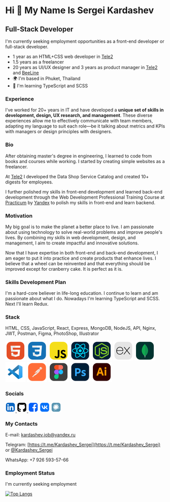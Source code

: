 # Hi 👋 My Name Is Sergei Kardashev

## Full-Stack Developer
I'm currently seeking employment opportunities as a front-end developer or full-stack developer.

- 1 year as an HTML+CSS web developer in [Tele2](https://www.tele2.com/) 
- 1.5 years as a freelancer
- 20 years as UI/UX designer and 3 years as product manager in [Tele2](https://www.tele2.com/) and [BeeLine](https://moskva.beeline.ru/en-us/welcome/general-information/)
- 🌍 I'm based in Phuket, Thailand
- 🧠 I'm learning TypeScript and SCSS

### Experience 
I've worked for 20+ years in IT and have developed a **unique set of skills in development, design, UX research, and management**. These diverse experiences allow me to effectively communicate with team members, adapting my language to suit each role—be it talking about metrics and KPIs with managers or design principles with designers.

### Bio

After obtaining master's degree in engineering, I learned to code from books and courses while working. I started by creating simple websites as a freelancer. 

At [Tele2](https://www.tele2.com/) I developed the Data Shop Service Catalog and created 10+ digests for employees. 

I further polished my skills in front-end development and learned back-end development through the Web Development Professional Training Course at [Practicum](https://practicum.yandex.ru/) by [Yandex](https://yandex.eu/) to polish my skills in front-end and learn backend. 


### Motivation
My big goal is to make the planet a better place to live. I am passionate about using technology to solve real-world problems and improve people's lives. By combining my skills in web development, design, and management, I aim to create impactful and innovative solutions.

Now that I have expertise in both front-end and back-end development, I am eager to put it into practice and create products that enhance lives. I believe that a wheel can be reinvented and that everything should be improved except for cranberry cake. It is perfect as it is.

### Skills Development Plan
I'm a hard-core believer in life-long education. I continue to learn and am passionate about what I do.  Nowadays I'm learning TypeScript and SCSS. Next I'll learn Redux.

### Stack
HTML, CSS, JavaScript, React, Express, MongoDB, NodeJS, API, Nginx, JWT, Postman, Figma, PhotoShop, Illustrator

![HTML](./images/html.svg "HTML") ![CSS](./images/css.svg "CSS") ![JS](./images/js.svg "JS") ![React](./images/react.svg "React") ![Node.js](./images/nodejs.svg "Node.js") ![Express](./images/express.svg "Express") ![MongoDB](./images/mongodb.svg "MongoDB") ![VS Code](./images/vscode.svg "VS Code") ![Postman](./images/postman.svg "Postman") ![Figma](./images/figma.svg "Figma") ![Photoshop](./images/ps.svg "Photoshop") ![Illustrator](./images/ai.svg "Illustrator") 


### Socials
<p align="left">
<a href="https://www.linkedin.com/in/sergey-kardashev-b769511a3" target="_blank" rel="noreferrer"> <img src="./images/linkedin.svg" width="32" height="32"/> </a> 
<a href="https://www.github.com/SergeyKardashev" target="_blank" rel="noreferrer"> <img src="./images/github.svg" width="32" height="32"/> </a> 
<a href="https://www.facebook.com/kardashev.sergey" target="_blank" rel="noreferrer"><img src="./images/fb.svg" width="32" height="32"/></a>
<a href="http://www.vk.com/sergei_kardashev" target="_blank" rel="noreferrer"><img src="./images/vk.svg" width="32" height="32"/></a>
<a href="https://www.habr.com/ru/users/Sergey_Kardashev/publications/articles/" target="_blank" rel="noreferrer"><img src="./images/habr.svg" width="32" height="32"/></a>
</p>

### My Contacts
E-mail: [kardashev.job@yandex.ru](mailto:kardashev.job@yandex.ru)
<!-- html
<p>E-mail: <a href="mailto:kardashev.job@yandex.ru">kardashev.job@yandex.ru</a></p>
-->
Telegram: [https://t.me/Kardashev_Sergei](https://t.me/Kardashev_Sergei) or [@Kardashev_Sergei](@Kardashev_Sergei)

WhatsApp: +7 926 593-57-66

### Employment Status
I'm currently seeking employment


<!-- Most used languages  -->
[![Top Langs](https://github-readme-stats.vercel.app/api/top-langs/?username=anuraghazra&layout=compact)](https://github.com/anuraghazra/github-readme-stats)
